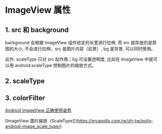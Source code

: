 # ImageView 属性

## 1. src 和 background

background 会根据 ImageView 组件给定的长宽进行拉伸, 而 src 就存放的是原图的大小, 不会进行拉伸。src 是图片内容（前景）, bg 是背景, 可以同时使用。

此外: scaleType 只对 src 起作用；bg 可设置透明度, 比如在 ImageView 中就可以用 android:scaleType 控制图片的缩放方式。



## 2. scaleType



## 3. colorFilter







[Android ImageView 正确使用姿势](https://cloud.tencent.com/developer/article/1071583)

[ImageView 圖片縮放（ScaleType]](https://myapollo.com.tw/zh-tw/polly-android-image_scale_type/)



